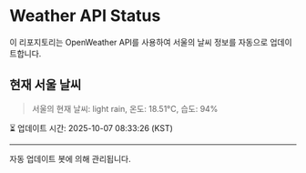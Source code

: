 
# Weather API Status

이 리포지토리는 OpenWeather API를 사용하여 서울의 날씨 정보를 자동으로 업데이트합니다.

## 현재 서울 날씨
> 서울의 현재 날씨: light rain, 온도: 18.51°C, 습도: 94%

⏳ 업데이트 시간: 2025-10-07 08:33:26 (KST)

---
자동 업데이트 봇에 의해 관리됩니다.
